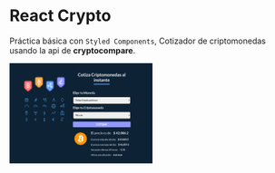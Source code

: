 # React Crypto

Práctica básica con `Styled Components`, Cotizador de criptomonedas usando la api de **cryptocompare**.

<img src="./public/screenshot.png" width="50%">